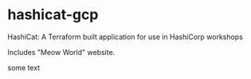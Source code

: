 # hashicat-gcp
HashiCat: A Terraform built application for use in HashiCorp workshops

Includes "Meow World" website.

some text